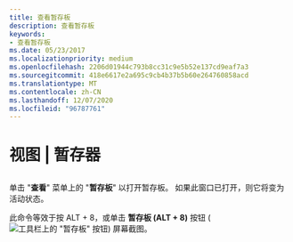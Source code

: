 ```yaml
---
title: 查看暂存板
description: 查看暂存板
keywords:
- 查看暂存板
ms.date: 05/23/2017
ms.localizationpriority: medium
ms.openlocfilehash: 2206d01944c793b8cc31c9e5b52e137cd9eaf7a3
ms.sourcegitcommit: 418e6617e2a695c9cb4b37b5b60e264760858acd
ms.translationtype: MT
ms.contentlocale: zh-CN
ms.lasthandoff: 12/07/2020
ms.locfileid: "96787761"
---
```

# <a name="view--scratch-pad"></a>视图 | 暂存器


## <span id="ddk_view_scratch_pad_dbg"></span><span id="DDK_VIEW_SCRATCH_PAD_DBG"></span>


单击 "**查看**" 菜单上的 "**暂存板**" 以打开暂存板。 如果此窗口已打开，则它将变为活动状态。

此命令等效于按 ALT + 8，或单击 **暂存板 (ALT + 8)** 按钮 (![ 工具栏上的 "暂存板" 按钮 ](images/tbspad.png)) 屏幕截图。

 

 





